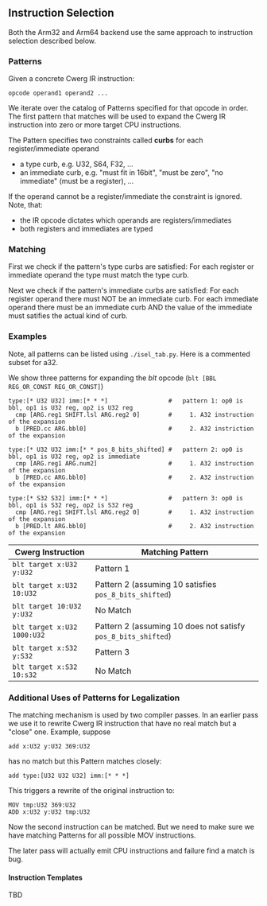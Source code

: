 ## Instruction Selection

Both the Arm32 and Arm64 backend use the same approach to instruction selection
described below.


### Patterns

Given a concrete Cwerg IR instruction:
```
opcode operand1 operand2 ...
```

We iterate over the catalog of Patterns specified for that opcode in order.
The first pattern that matches will be used to expand the Cwerg IR instruction into 
zero or more target CPU instructions.

The Pattern specifies two constraints called **curbs** for each register/immediate operand
* a type curb, e.g. U32, S64, F32, ...
* an immediate curb, e.g. "must fit in 16bit", "must be zero", "no immediate"
   (must be a register), ...

If the operand cannot be a register/immediate the constraint is ignored.
Note, that:
* the IR opcode dictates which operands are registers/immediates
* both registers and immediates are typed

### Matching

First we check if the pattern's type curbs are satisfied: For each register or immediate operand
the type must match the type curb.

Next we check if the pattern's immediate curbs are satisfied: For each register operand there must NOT 
be an immediate curb. For each immediate operand there must be an immediate curb AND the value of the 
immediate must satifies the actual kind of curb.

### Examples

Note, all patterns can be listed using `./isel_tab.py`. Here is a commented subset for a32.

We show three patterns for expanding the *blt* opcode  (`blt [BBL REG_OR_CONST REG_OR_CONST]`)

```
type:[* U32 U32] imm:[* * *]                 #   pattern 1: op0 is bbl, op1 is U32 reg, op2 is U32 reg 
  cmp [ARG.reg1 SHIFT.lsl ARG.reg2 0]        #     1. A32 instruction of the expansion
  b [PRED.cc ARG.bbl0]                       #     2. A32 instriction of the expansion

type:[* U32 U32 imm:[* * pos_8_bits_shifted] #   pattern 2: op0 is bbl, op1 is U32 reg, op2 is immediate
  cmp [ARG.reg1 ARG.num2]                    #     1. A32 instruction of the expansion
  b [PRED.cc ARG.bbl0]                       #     2. A32 instruction of the expansion

type:[* S32 S32] imm:[* * *]                 #   pattern 3: op0 is bbl, op1 is S32 reg, op2 is S32 reg 
  cmp [ARG.reg1 SHIFT.lsl ARG.reg2 0]        #     1. A32 instruction of the expansion
  b [PRED.lt ARG.bbl0]                       #     2. A32 instruction of the expansion
```

| Cwerg Instruction | Matching Pattern |
|-------------------| -----------------|
|`blt target x:U32 y:U32` | Pattern 1 |
|`blt target x:U32 10:U32` | Pattern 2 (assuming 10 satisfies `pos_8_bits_shifted`) |
|`blt target 10:U32 y:U32` | No Match |
|`blt target x:U32 1000:U32` | Pattern 2 (assuming 10 does not satisfy `pos_8_bits_shifted`) |
|`blt target x:S32 y:S32` | Pattern 3 |
|`blt target x:S32 10:s32` | No Match |

### Additional Uses of Patterns for Legalization

The matching mechanism is used by two compiler passes.
In an earlier pass we use it to rewrite Cwerg IR instruction that have no real match but a
"close" one. Example, suppose
```
add x:U32 y:U32 369:U32
```
has no match but this Pattern matches closely:
```
add type:[U32 U32 U32] imm:[* * *] 
```
This triggers a rewrite of the original instruction to:
```
MOV tmp:U32 369:U32
ADD x:U32 y:U32 tmp:U32
```
Now the second instruction can be matched. But we need to make sure we have matching Patterns
for all possible MOV instructions.

The later pass will actually emit CPU instructions and failure find a match is bug.

#### Instruction Templates

TBD














